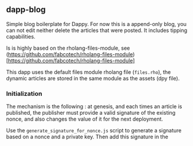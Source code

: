 ## dapp-blog

Simple blog boilerplate for Dappy. For now this is a append-only blog, you can not edit neither delete the articles that were posted. It includes tipping capabilities.

Is is highly based on the rholang-files-module, see (https://github.com/fabcotech/rholang-files-module)[https://github.com/fabcotech/rholang-files-module]

This dapp uses the default files module rholang file (`files.rho`), the dynamic articles are stored in the same module as the assets (dpy file).

### Initialization

The mechanism is the following : at genesis, and each times an article is published, the publisher must provide a valid signature of the existing nonce, and also changes the value of it for the next deployment.

Use the `generate_signature_for_nonce.js` script to generate a signature based on a nonce and a private key. Then add this signature in the
